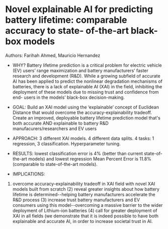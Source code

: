 # Novel explainable AI for predicting battery lifetime: comparable accuracy to state- of-the-art black-box models

Authors: Farihah Ahmed, Mauricio Hernandez

- WHY? Battery lifetime prediction is a critical problem for electric vehicle (EV) users’ range maximization and battery manufacturers’ faster research and development (R&D). While a growing subfield of accurate AI has been applied to predict the nonlinear degradation mechanisms of batteries, there is a lack of explainable AI (XAI) in the field, inhibiting the deployment of these models due to missing trust and confidence from end- users in the models’ black-box decision-making.

- GOAL: Build an XAI model using the ‘explainable’ concept of Euclidean Distance that would overcome the accuracy-explainability tradeoff. Create an improved, deployable battery lifetime prediction model that's both accurate AND explainable to battery R&D manufacurers/researchers and EV users
  

- APPROACH: 3 different XAI models. 4 different data splits. 4 tasks: 1 regression, 3 classification. Hyperparameter tuning.

- RESULTS: lowest classification error is 4% (better than current state-of-the-art models) and lowest regression Mean Percent Error is 11.8% (comparable to state-of-the-art models).

- IMPLICATIONS:
1. overcome accuracy-explainability tradeoff in XAI field with novel XAI models built from scratch
  (2) reveal greater insights about how battery lifetime is determined--helping battery manufacturers accelerate the R&D process
  (3) increase trust battery manufacturers and EV consumers using this model--overcoming a massive barrier to the wider deployment of Lithium-ion batteries
  (4) call for greater deployment of XAI in all fields (we demonstrate that it is indeed possible to have both explainable and accurate AI, in order to increase societal trust in AI.

